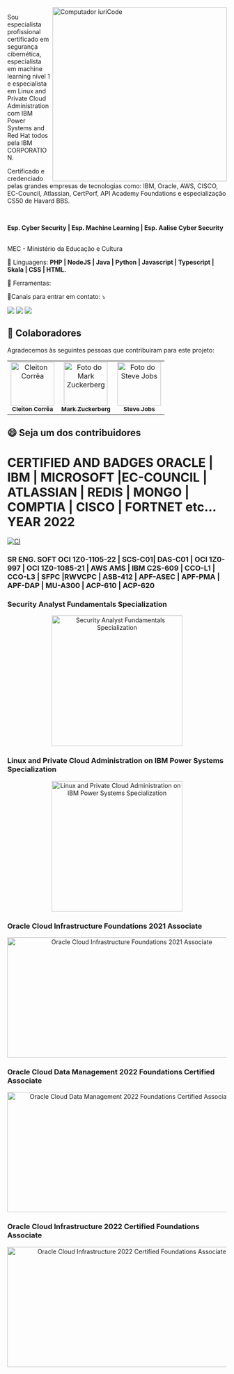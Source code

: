 
<img src="https://raw.githubusercontent.com/MicaelliMedeiros/micaellimedeiros/master/image/computer-illustration.png" min-width="400px" max-width="400px" width="400px" align="right" alt="Computador iuriCode">

<p align="left">
  Sou especialista profissional certificado em segurança cibernética, especialista em machine learning nivel 1 e especialista em Linux and Private Cloud Administration com IBM Power Systems and Red Hat todos pela IBM CORPORATION.

Certificado e credenciado pelas grandes empresas de tecnologias como: IBM, Oracle, AWS, CISCO, EC-Council, Atlassian, CertPorf, API Academy Foundations e especialização CS50 de Havard BBS.

<br />

<strong>Esp. Cyber Security | Esp. Machine Learning | Esp. Aalise Cyber Security</strong>

<br />
 MEC - Ministério da Educação e Cultura
</p>

<p align="left">
  🦄 Linguagens: <strong>PHP | NodeJS | Java | Python | Javascript | Typescript | Skala | CSS | HTML.</strong>
</p>

<p align="left">
  💼 Ferramentas: <strong></strong>
</p>

<p class="no-inline-html" style="aling: left">
  💌Canais para entrar em contato: ⤵️
</p>

<p align="left">
  <a href="#" alt="Gmail">
  <img src="https://img.shields.io/badge/-Gmail-FF0000?style=flat-square&labelColor=FF0000&logo=gmail&logoColor=white&link=cleitoncorreadeveloper@gmail.com" /></a>

  <a href="https://www.linkedin.com/in/cleitoncorrea/" alt="Linkedin" target="_blank" >
  <img src="https://img.shields.io/badge/-Linkedin-0e76a8?style=flat-square&logo=Linkedin&logoColor=white&link=https://www.linkedin.com/in/cleitoncorrea/" /></a>

  <a href="#" alt="WhatsApp">
  <img src="https://img.shields.io/badge/-WhatsApp-25d366?style=flat-square&labelColor=25d366&logo=whatsapp&logoColor=white&link=5514991722911"/></a>
</p>  

## 🤝 Colaboradores

Agradecemos às seguintes pessoas que contribuíram para este projeto:

<table>
  <tr>
    <td align="center">
      <a href="#">
        <img src="https://avatars3.githubusercontent.com/u/31936044" width="100px;" alt="Cleiton Corrêa"/><br>
        <sub>
          <b>Cleiton Corrêa</b>
        </sub>
      </a>
    </td>
    <td align="center">
      <a href="#">
        <img src="https://s2.glbimg.com/FUcw2usZfSTL6yCCGj3L3v3SpJ8=/smart/e.glbimg.com/og/ed/f/original/2019/04/25/zuckerberg_podcast.jpg" width="100px;" alt="Foto do Mark Zuckerberg"/><br>
        <sub>
          <b>Mark Zuckerberg</b>
        </sub>
      </a>
    </td>
    <td align="center">
      <a href="#">
        <img src="https://miro.medium.com/max/360/0*1SkS3mSorArvY9kS.jpg" width="100px;" alt="Foto do Steve Jobs"/><br>
        <sub>
          <b>Steve Jobs</b>
        </sub>
      </a>
    </td>
  </tr>
</table>

## 😄 Seja um dos contribuidores<br>

# CERTIFIED AND BADGES ORACLE | IBM | MICROSOFT |EC-COUNCIL | ATLASSIAN | REDIS | MONGO | COMPTIA | CISCO | FORTNET etc... YEAR 2022

[![CI](https://github.com/CleitonCorrea/my-certifications/actions/workflows/main.yml/badge.svg?branch=develop&event=pull_request)](https://github.com/CleitonCorrea/my-certifications/actions/workflows/main.yml)

### SR ENG. SOFT OCI 1Z0-1105-22 | SCS-C01| DAS-C01 | OCI 1Z0-997 | OCI 1Z0-1085-21 | AWS AMS | IBM C2S-609 | CCO-L1 | CCO-L3 | SFPC |RWVCPC | ASB-412 | APF-ASEC | APF-PMA | APF-DAP | MU-A300 | ACP-610 | ACP-620

### Security Analyst Fundamentals Specialization

<p align="center"><a href="https://www.credly.com/badges/d207cd28-489d-468e-8841-ba0133f01366/public_url">
<img alt="Security Analyst Fundamentals Specialization" title="Security Analyst Fundamentals Specialization" src="https://images.credly.com/size/680x680/images/89fc0e9e-6da5-4146-b277-cd11c313123f/Security_Analyst_Fundamentals_Specialization.png" width="300px" height="300px"/></a></p>

### Linux and Private Cloud Administration on IBM Power Systems Specialization

<p align="center"><a href="https://www.credly.com/badges/d207cd28-489d-468e-8841-ba0133f01366/public_url">
<img alt="Linux and Private Cloud Administration on IBM Power Systems Specialization" title="Linux and Private Cloud Administration on IBM Power Systems Specialization" src="https://images.credly.com/size/680x680/images/aa6b6ee5-07b1-43f7-aad6-87ab946036ce/Linux_and_Private_Cloud_on_IBM_Systems_Specialization.png" width="300px" height="300px"/></a></p>

### Oracle Cloud Infrastructure Foundations 2021 Associate

<p align="center">
<img alt="Oracle Cloud Infrastructure Foundations 2021 Associate" title="Oracle Cloud Infrastructure Foundations 2021 Associate" src="https://brm-workforce.oracle.com/pdf/certview/images/102_Oracle_Cloud_Infrastructure_Foundations_Associate.png" width="556px" height="276px"/></p>

### Oracle Cloud Data Management 2022 Foundations Certified Associate

<p align="center">
  <img alt ="Oracle Cloud Data Management 2022 Foundations Certified Associate" title="Oracle Cloud Data Management 2022 Foundations Certified Associate"  src="https://brm-workforce.oracle.com/pdf/certview/images/OCDMF2022.png" width="552px" height="276px"/></p>

### Oracle Cloud Infrastructure 2022 Certified Foundations Associate

<p align="center">
<img alt="Oracle Cloud Infrastructure 2022 Certified Foundations Associate" title="Oracle Cloud Infrastructure 2022 Certified Foundations Associate" src="https://brm-workforce.oracle.com/pdf/certview/images/OCIF2022CA.png" width="556px" height="276px"/></p>
